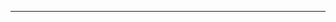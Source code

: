 <!--
CO_OP_TRANSLATOR_METADATA:
{
  "original_hash": "d728344bb154722a868f154d06fc9786",
  "translation_date": "2025-08-26T13:22:56+00:00",
  "source_file": "README.md",
  "language_code": "el"
}
-->



---

